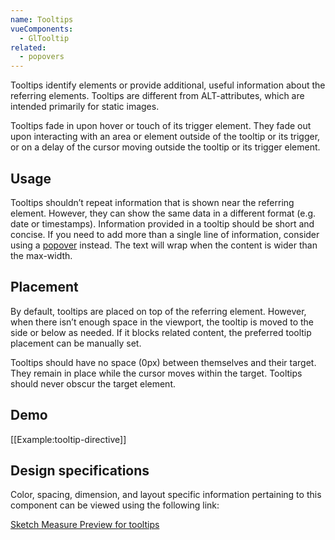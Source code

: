 ```yaml
---
name: Tooltips
vueComponents: 
  - GlTooltip
related:
  - popovers
---
```


Tooltips identify elements or provide additional, useful information about the referring elements. Tooltips are different from ALT-attributes, which are intended primarily for static images.

Tooltips fade in upon hover or touch of its trigger element. They fade out upon interacting with an area or element outside of the tooltip or its trigger, or on a delay of the cursor moving outside the tooltip or its trigger element.

## Usage

Tooltips shouldn’t repeat information that is shown near the referring element. However, they can show the same data in a different format (e.g. date or timestamps). Information provided in a tooltip should be short and concise. If you need to add more than a single line of information, consider using a [popover](/components/popovers) instead. The text will wrap when the content is wider than the max-width.

## Placement

By default, tooltips are placed on top of the referring element. However, when there isn’t enough space in the viewport, the tooltip is moved to the side or below as needed. If it blocks related content, the preferred tooltip placement can be manually set.

Tooltips should have no space (0px) between themselves and their target. They remain in place while the cursor moves within the target. Tooltips should never obscur the target element.

## Demo

[[Example:tooltip-directive]]

## Design specifications

Color, spacing, dimension, and layout specific information pertaining to this component can be viewed using the following link:

[Sketch Measure Preview for tooltips](https://gitlab-org.gitlab.io/gitlab-design/hosted/design-gitlab-specs/tooltips-spec-previews/)
